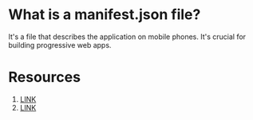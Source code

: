 # What is a manifest.json file?

It's a file that describes the application on mobile phones. It's crucial for building progressive web apps.

# Resources

1. [LINK](https://web.dev/add-manifest-react/)
2. [LINK](https://medium.com/mfine-technology/dynamic-manifest-for-pwa-in-react-389bd76f8a60)
